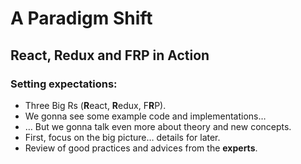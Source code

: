# A Paradigm Shift

## React, Redux and FRP in Action

### Setting expectations:
- Three Big Rs (**R**eact, **R**edux, F**R**P).
- We gonna see some example code and implementations…
- … But we gonna talk even more about theory and new concepts.
- First, focus on the big picture… details for later.
- Review of good practices and advices from the **experts**.
